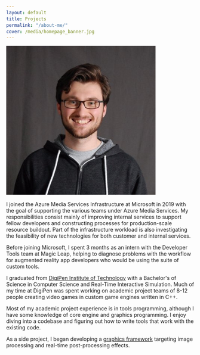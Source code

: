 ```yaml
---
layout: default
title: Projects
permalink: "/about-me/"
cover: /media/homepage_banner.jpg
---
```


<p>
    <img class="profile-pic" src="/media/profile_pic.jpg">
</p>

I joined the Azure Media Services Infrastructure at Microsoft in 2019 with the goal of supporting the various teams under Azure Media Services. My responsibilities consist mainly of improving internal services to support fellow developers and constructing processes for production-scale resource buildout. Part of the infrastructure workload is also investigating the feasibility of new technologies for both customer and internal services.

Before joining Microsoft, I spent 3 months as an intern with the Developer Tools team at Magic Leap, helping to diagnose problems with the workflow for augmented reality app developers who would be using the suite of custom tools.

I graduated from [DigiPen Institute of Technology](https://www.digipen.edu) with a Bachelor's of Science in Computer Science and Real-Time Interactive Simulation.
Much of my time at DigiPen was spent working on academic project teams of 8-12 people creating video games in custom game engines written in C++.

Most of my academic project experience is in tools programming, although I have some knowledge of core engine and graphics programming.
I enjoy diving into a codebase and figuring out how to write tools that work with the existing code.

As a side project, I began developing a [graphics framework](https://github.com/nicholasammann/elba) targeting image processing and real-time post-processing effects.
